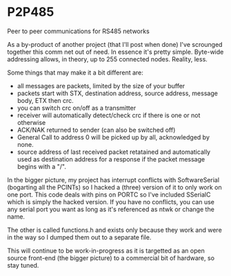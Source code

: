# P2P485
Peer to peer communications for RS485 networks

As a by-product of another project (that I'll post when done) I've scrounged together this comm net out of need. In essence it's pretty simple. Byte-wide addressing allows, in theory, up to 255 connected nodes. Reality, less.

Some things that may make it a bit different are:
  - all messages are packets, limited by the size of your buffer
  - packets start with STX, destination address, source address, message body, ETX then crc.
  - you can switch crc on/off as a transmitter
  - receiver will automatically detect/check crc if there is one or not otherwise
  - ACK/NAK returned to sender (can also be switched off)
  - General Call to address 0 will be picked up by all, acknowledged by none.
  - source address of last received packet retatained and automatically used as destination address for a response if the packet message begins with a "/".
  
In the bigger picture, my project has interrupt conflicts with SoftwareSerial (bogarting all the PCINTs) so I hacked a (three) version of it to only work on one port. This code deals with pins on PORTC so I've included SSerialC which is simply the hacked version. If you have no conflicts, you can use any serial port you want as long as it's referenced as ntwk or change the name.

The other is called functions.h and exists only because they work and were in the way so I dumped them out to a separate file.

This will continue to be work-in-progress as it is targetted as an open source front-end (the bigger picture) to a commercial bit of hardware, so stay tuned.
